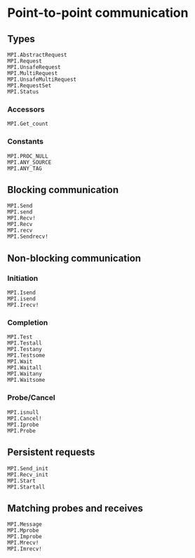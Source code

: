 # Point-to-point communication

## Types

```@docs
MPI.AbstractRequest
MPI.Request
MPI.UnsafeRequest
MPI.MultiRequest
MPI.UnsafeMultiRequest
MPI.RequestSet
MPI.Status
```

### Accessors

```@docs
MPI.Get_count
```

### Constants

```@docs
MPI.PROC_NULL
MPI.ANY_SOURCE
MPI.ANY_TAG
```

## Blocking communication

```@docs
MPI.Send
MPI.send
MPI.Recv!
MPI.Recv
MPI.recv
MPI.Sendrecv!
```

## Non-blocking communication

### Initiation

```@docs
MPI.Isend
MPI.isend
MPI.Irecv!
```

### Completion

```@docs
MPI.Test
MPI.Testall
MPI.Testany
MPI.Testsome
MPI.Wait
MPI.Waitall
MPI.Waitany
MPI.Waitsome
```

### Probe/Cancel

```@docs
MPI.isnull
MPI.Cancel!
MPI.Iprobe
MPI.Probe
```

## Persistent requests

```@docs
MPI.Send_init
MPI.Recv_init
MPI.Start
MPI.Startall
```

## Matching probes and receives

```@docs
MPI.Message
MPI.Mprobe
MPI.Improbe
MPI.Mrecv!
MPI.Imrecv!
```